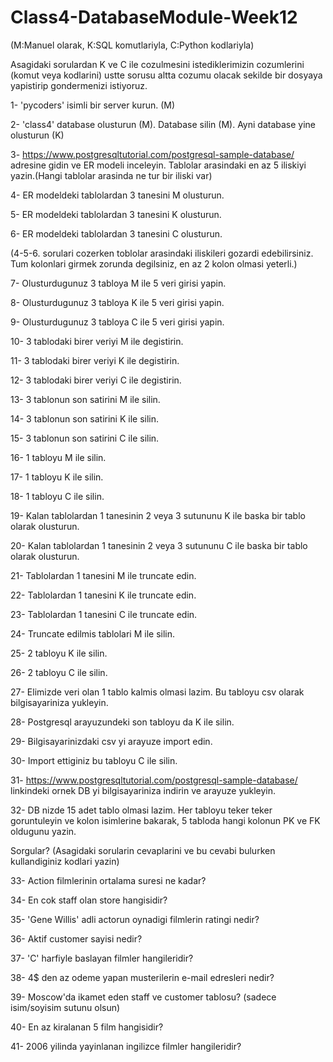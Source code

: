 # Class4-DatabaseModule-Week12

(M:Manuel olarak, K:SQL komutlariyla, C:Python kodlariyla)

Asagidaki sorulardan K ve C ile cozulmesini istediklerimizin cozumlerini (komut veya kodlarini) ustte sorusu altta cozumu olacak sekilde bir dosyaya yapistirip gondermenizi istiyoruz.


1- 'pycoders' isimli bir server kurun. (M)

2-  'class4' database olusturun (M). Database silin (M). Ayni database yine olusturun (K)

3- https://www.postgresqltutorial.com/postgresql-sample-database/ adresine gidin ve ER modeli inceleyin. Tablolar arasindaki en az 5 iliskiyi yazin.(Hangi tablolar arasinda ne tur bir iliski var)

4- ER modeldeki tablolardan 3 tanesini M olusturun.

5- ER modeldeki tablolardan 3 tanesini K olusturun.

6- ER modeldeki tablolardan 3 tanesini C olusturun.

(4-5-6. sorulari cozerken toblolar arasindaki iliskileri gozardi edebilirsiniz. Tum kolonlari girmek zorunda degilsiniz, en az 2 kolon olmasi yeterli.)

7- Olusturdugunuz 3 tabloya M ile 5 veri girisi yapin.

8- Olusturdugunuz 3 tabloya K ile 5 veri girisi yapin.

9- Olusturdugunuz 3 tabloya C ile 5 veri girisi yapin.

10- 3 tablodaki birer veriyi M ile degistirin.

11- 3 tablodaki birer veriyi K ile degistirin.

12- 3 tablodaki birer veriyi C ile degistirin.

13- 3 tablonun son satirini M ile silin.

14- 3 tablonun son satirini K ile silin.

15- 3 tablonun son satirini C ile silin.

16- 1 tabloyu M ile silin.

17- 1 tabloyu K ile silin.

18- 1 tabloyu C ile silin.

19- Kalan tablolardan 1 tanesinin 2 veya 3 sutununu K ile baska bir tablo olarak olusturun.

20- Kalan tablolardan 1 tanesinin 2 veya 3 sutununu C ile baska bir tablo olarak olusturun.

21- Tablolardan 1 tanesini M ile truncate edin.

22- Tablolardan 1 tanesini K ile truncate edin.

23- Tablolardan 1 tanesini C ile truncate edin.

24- Truncate edilmis tablolari M ile silin.

25- 2 tabloyu K ile silin.

26- 2 tabloyu C ile silin.

27- Elimizde veri olan 1 tablo kalmis olmasi lazim. Bu tabloyu csv olarak bilgisayariniza yukleyin.

28- Postgresql arayuzundeki son tabloyu da K ile silin.

29- Bilgisayarinizdaki csv yi arayuze import edin.

30- Import ettiginiz bu tabloyu C ile silin.

31- https://www.postgresqltutorial.com/postgresql-sample-database/ linkindeki ornek DB yi bilgisayariniza indirin ve arayuze yukleyin.

32- DB nizde 15 adet tablo olmasi lazim. Her tabloyu teker teker goruntuleyin ve kolon isimlerine bakarak, 5 tabloda hangi kolonun PK ve FK oldugunu yazin.

Sorgular? 
(Asagidaki sorularin cevaplarini ve bu cevabi bulurken kullandiginiz kodlari yazin)

33- Action filmlerinin ortalama suresi ne kadar?

34- En cok staff olan store hangisidir?

35- 'Gene Willis' adli actorun oynadigi filmlerin ratingi nedir?

36- Aktif customer sayisi nedir?

37- 'C' harfiyle baslayan filmler hangileridir?

38- 4$ den az odeme yapan musterilerin e-mail edresleri nedir?

39- Moscow'da ikamet eden staff ve customer tablosu? (sadece isim/soyisim sutunu olsun)

40- En az kiralanan 5 film hangisidir?

41- 2006 yilinda yayinlanan ingilizce filmler hangileridir?
